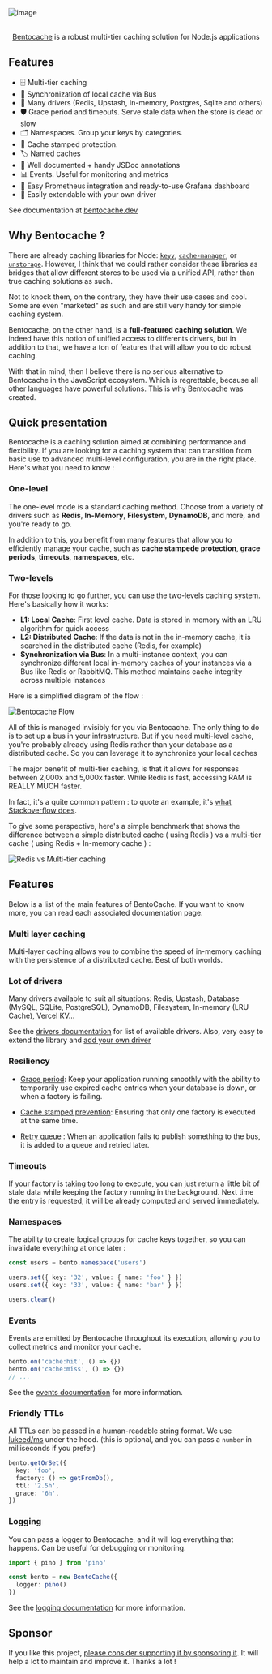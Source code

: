 ![image](https://github.com/Julien-R44/bentocache/assets/8337858/4aa1023f-7a4f-4d73-8400-05baafbc899a)

<p align="center">
  <br/>
  <a href="https://bentocache.dev/">Bentocache</a> is a robust multi-tier caching solution for Node.js applications
  <br/>
</p>

## Features

- 🗄️ Multi-tier caching
- 🔄 Synchronization of local cache via Bus
- 🚀 Many drivers (Redis, Upstash, In-memory, Postgres, Sqlite and others)
- 🛡️ Grace period and timeouts. Serve stale data when the store is dead or slow
- 🗂️ Namespaces. Group your keys by categories.
- 🛑 Cache stamped protection.
- 🏷️ Named caches
- 📖 Well documented + handy JSDoc annotations
- 📊 Events. Useful for monitoring and metrics
- 📝 Easy Prometheus integration and ready-to-use Grafana dashboard
- 🧩 Easily extendable with your own driver

See documentation at [bentocache.dev](https://bentocache.dev/docs/introduction)

## Why Bentocache ? 

There are already caching libraries for Node: [`keyv`](https://keyv.org/), [`cache-manager`](https://github.com/node-cache-manager/node-cache-manager#readme), or [`unstorage`](https://unstorage.unjs.io/). However, I think that we could rather consider these libraries as bridges that allow different stores to be used via a unified API, rather than true caching solutions as such.

Not to knock them, on the contrary, they have their use cases and cool. Some are even "marketed" as such and are still very handy for simple caching system.

Bentocache, on the other hand, is a **full-featured caching solution**. We indeed have this notion of unified access to differents drivers, but in addition to that, we have a ton of features that will allow you to do robust caching.

With that in mind, then I believe there is no serious alternative to Bentocache in the JavaScript ecosystem. Which is regrettable, because all other languages have powerful solutions. This is why Bentocache was created.

## Quick presentation

Bentocache is a caching solution aimed at combining performance and flexibility. If you are looking for a caching system that can transition from basic use to advanced multi-level configuration, you are in the right place. Here's what you need to know :

### One-level

The one-level mode is a standard caching method. Choose from a variety of drivers such as **Redis**, **In-Memory**, **Filesystem**, **DynamoDB**, and more, and you're ready to go. 

In addition to this, you benefit from many features that allow you to efficiently manage your cache, such as **cache stampede protection**, **grace periods**, **timeouts**, **namespaces**, etc.

### Two-levels
For those looking to go further, you can use the two-levels caching system. Here's basically how it works:

- **L1: Local Cache**: First level cache. Data is stored in memory with an LRU algorithm for quick access
- **L2: Distributed Cache**: If the data is not in the in-memory cache, it is searched in the distributed cache (Redis, for example)
- **Synchronization via Bus**: In a multi-instance context, you can synchronize different local in-memory caches of your instances via a Bus like Redis or RabbitMQ. This method maintains cache integrity across multiple instances

Here is a simplified diagram of the flow :

![Bentocache Flow](./assets/bentocache_flow.png)

All of this is managed invisibly for you via Bentocache. The only thing to do is to set up a bus in your infrastructure. But if you need multi-level cache, you're probably already using Redis rather than your database as a distributed cache. So you can leverage it to synchronize your local caches

The major benefit of multi-tier caching, is that it allows for responses between 2,000x and 5,000x faster. While Redis is fast, accessing RAM is REALLY MUCH faster.

In fact, it's a quite common pattern : to quote an example, it's [what Stackoverflow does](https://nickcraver.com/blog/2019/08/06/stack-overflow-how-we-do-app-caching/#layers-of-cache-at-stack-overflow). 


To give some perspective, here's a simple benchmark that shows the difference between a simple distributed cache ( using Redis ) vs a multi-tier cache ( using Redis + In-memory cache ) :

![Redis vs Multi-tier caching](./assets/redis_vs_mtier.png) 

## Features

Below is a list of the main features of BentoCache. If you want to know more, you can read each associated documentation page.

### Multi layer caching

Multi-layer caching allows you to combine the speed of in-memory caching with the persistence of a distributed cache. Best of both worlds.

### Lot of drivers

Many drivers available to suit all situations: Redis, Upstash, Database (MySQL, SQLite, PostgreSQL), DynamoDB, Filesystem, In-memory (LRU Cache), Vercel KV...

See the [drivers documentation](https://bentocache.dev/docs/cache-drivers) for list of available drivers. Also, very easy to extend the library and [add your own driver](https://bentocache.dev/docs/custom-cache-driver)

### Resiliency

- [Grace period](https://bentocache.dev/docs/grace-periods): Keep your application running smoothly with the ability to temporarily use expired cache entries when your database is down, or when a factory is failing.

- [Cache stamped prevention](https://bentocache.dev/docs/stampede-protection): Ensuring that only one factory is executed at the same time.

- [Retry queue](https://bentocache.dev/docs/multi-tier#retry-queue-strategy) : When an application fails to publish something to the bus, it is added to a queue and retried later.

### Timeouts 

If your factory is taking too long to execute, you can just return a little bit of stale data while keeping the factory running in the background. Next time the entry is requested, it will be already computed and served immediately.

### Namespaces

The ability to create logical groups for cache keys together, so you can invalidate everything at once later :

```ts
const users = bento.namespace('users')

users.set({ key: '32', value: { name: 'foo' } })
users.set({ key: '33', value: { name: 'bar' } })

users.clear() 
```

### Events

Events are emitted by Bentocache throughout its execution, allowing you to collect metrics and monitor your cache.

```ts
bento.on('cache:hit', () => {})
bento.on('cache:miss', () => {})
// ...
```

See the [events documentation](https://bentocache.dev/docs/events) for more information.

### Friendly TTLs

All TTLs can be passed in a human-readable string format. We use [lukeed/ms](https://github.com/lukeed/ms) under the hood. (this is optional, and you can pass a `number` in milliseconds if you prefer)

```ts
bento.getOrSet({
  key: 'foo',
  factory: () => getFromDb(),
  ttl: '2.5h',
  grace: '6h',
})
```

### Logging

You can pass a logger to Bentocache, and it will log everything that happens. Can be useful for debugging or monitoring.

```ts
import { pino } from 'pino'

const bento = new BentoCache({
  logger: pino()
})
```

See the [logging documentation](https://bentocache.dev/docs/logging) for more information.

## Sponsor

If you like this project, [please consider supporting it by sponsoring it](https://github.com/sponsors/Julien-R44/). It will help a lot to maintain and improve it. Thanks a lot !
